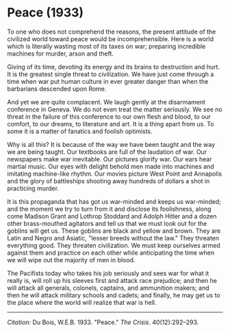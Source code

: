 <!--
title:   Peace
author:  Du Bois, W.E.B.
journal: The Crisis
year:    1933
volume:  40
issue:   12
pages:   292-293
-->
# Peace (1933)

To one who does not comprehend the reasons, the present attitude of the civilized world toward peace would be incomprehensible. Here is a world which is literally wasting most of its taxes on war; preparing incredible machines for murder, arson and theft.

 Giving of its time, devoting its energy and its brains to destruction and hurt. It is the greatest single threat to civilization. We have just come through a time when war put human culture in ever greater danger than when the barbarians descended upon Rome.

And yet we are quite complacent. We laugh gently at the disarmament conference in Geneva. We do not even treat the matter seriously. We see no threat in the failure of this conference to our own flesh and blood, to our comfort, to our dreams, to literature and art. It is a thing apart from us. To some it is a matter of fanatics and foolish optimists.

Why is all this? It is because of the way we have been taught and the way we are being taught. Our textbooks are full of the laudation of war. Our newspapers make war inevitable. Our pictures glorify war. Our ears hear martial music. Our eyes with delight behold men made into machines and imitating machine-like rhythm. Our movies picture West Point and Annapolis and the glory of battleships shooting away hundreds of dollars a shot in practicing murder.

It is this propaganda that has got us war-minded and keeps us war-minded; and the moment we try to turn from it and disclose its foolishness, along come Madison Grant and Lothrop Stoddard and Adolph Hitler and a dozen other brass-mouthed agitators and tell us that we must look out for the goblins will get us. These goblins are black and yellow and brown. They are Latin and Negro and Asiatic, "lesser breeds without the law." They threaten everything good. They threaten civilization. We must keep ourselves armed against them and practice on each other while anticipating the time when we will wipe out the majority of men in blood.

The Pacifists today who takes his job seriously and sees war for what it really is, will roll up his sleeves first and attack race prejudice; and then he will attack all generals, colonels, captains, and ammunition makers; and then he will attack military schools and cadets; and finally, he may get us to the place where the world will realize that war is hell.
_________________
*Citation:* Du Bois, W.E.B. 1933. "Peace." *The Crisis*. 40(12):292&ndash;293.